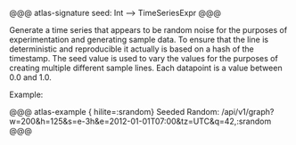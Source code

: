 @@@ atlas-signature
seed: Int
-->
TimeSeriesExpr
@@@

Generate a time series that appears to be random noise for the purposes of
experimentation and generating sample data. To ensure that the line is deterministic
and reproducible it actually is based on a hash of the timestamp. The seed value is
used to vary the values for the purposes of creating multiple different sample lines.
Each datapoint is a value between 0.0 and 1.0.

Example:

@@@ atlas-example { hilite=:srandom}
Seeded Random: /api/v1/graph?w=200&h=125&s=e-3h&e=2012-01-01T07:00&tz=UTC&q=42,:srandom
@@@